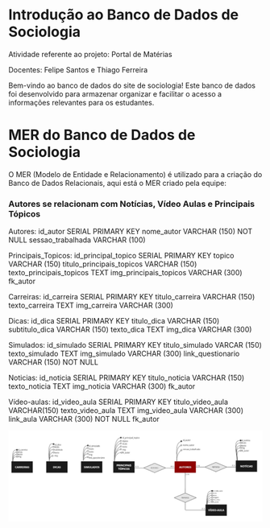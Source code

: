 # Introdução ao Banco de Dados de Sociologia

Atividade referente ao projeto: Portal de Matérias

Docentes: Felipe Santos e Thiago Ferreira

Bem-vindo ao banco de dados do site de sociologia! Este banco de dados foi desenvolvido para armazenar organizar e facilitar o acesso a informações relevantes para os estudantes.

# MER do Banco de Dados de Sociologia

O MER (Modelo de Entidade e Relacionamento) é utilizado para a criação do Banco de Dados Relacionais, aqui está o MER criado pela equipe:

### Autores se relacionam com Notícias, Vídeo Aulas e Principais Tópicos

Autores:
id_autor SERIAL PRIMARY KEY
nome_autor VARCHAR (150) NOT NULL
sessao_trabalhada VARCHAR (100)

Principais_Topicos:
id_principal_topico SERIAL PRIMARY KEY
topico VARCHAR (150)
titulo_principais_topicos VARCHAR (150)
texto_principais_topicos TEXT
img_principais_topicos VARCHAR (300)
fk_autor

Carreiras:
id_carreira SERIAL PRIMARY KEY
titulo_carreira VARCHAR (150)
texto_carreira TEXT
img_carreira VARCHAR (300)

Dicas:
id_dica SERIAL PRIMARY KEY
titulo_dica VARCHAR (150)
subtitulo_dica VARCHAR (150)
texto_dica TEXT
img_dica VARCHAR (300)

Simulados:
id_simulado SERIAL PRIMARY KEY
titulo_simulado VARCAR (150)
texto_simulado TEXT
img_simulado VARCHAR (300)
link_questionario VARCHAR (150) NOT NULL

Noticias:
id_noticia SERIAL PRIMARY KEY
titulo_noticia VARCHAR (150)
texto_noticia TEXT
img_noticia VARCHAR (300)
fk_autor

Vídeo-aulas:
id_video_aula SERIAL PRIMARY KEY
titulo_video_aula VARCHAR(150)
texto_video_aula TEXT
img_video_aula VARCHAR (300)
link_aula VARCHAR (300) NOT NULL
fk_autor

![DER](<DER- Banco de Dados Sociologia.jpeg>)